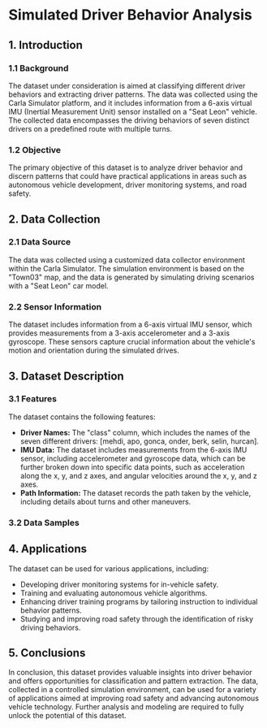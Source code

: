 # Simulated Driver Behavior Analysis

## 1. Introduction

### 1.1 Background 
The dataset under consideration is aimed at classifying different driver behaviors and extracting driver patterns. The data was collected using the Carla Simulator platform, and it includes information from a 6-axis virtual IMU (Inertial Measurement Unit) sensor installed on a "Seat Leon" vehicle. The collected data encompasses the driving behaviors of seven distinct drivers on a predefined route with multiple turns.

### 1.2 Objective
The primary objective of this dataset is to analyze driver behavior and discern patterns that could have practical applications in areas such as autonomous vehicle development, driver monitoring systems, and road safety.

## 2. Data Collection

### 2.1 Data Source
The data was collected using a customized data collector environment within the Carla Simulator. The simulation environment is based on the "Town03" map, and the data is generated by simulating driving scenarios with a "Seat Leon" car model.

### 2.2 Sensor Information
The dataset includes information from a 6-axis virtual IMU sensor, which provides measurements from a 3-axis accelerometer and a 3-axis gyroscope. These sensors capture crucial information about the vehicle's motion and orientation during the simulated drives.

## 3. Dataset Description

### 3.1 Features
The dataset contains the following features:
 - <b>Driver Names:</b> The "class" column, which includes the names of the seven different drivers: [mehdi, apo, gonca, onder, berk, selin, hurcan].
 - <b>IMU Data:</b> The dataset includes measurements from the 6-axis IMU sensor, including accelerometer and gyroscope data, which can be further broken down into specific data points, such as acceleration along the x, y, and z axes, and angular velocities around the x, y, and z axes.
 - <b>Path Information:</b> The dataset records the path taken by the vehicle, including details about turns and other maneuvers.

### 3.2 Data Samples

## 4. Applications

The dataset can be used for various applications, including:

- Developing driver monitoring systems for in-vehicle safety.
- Training and evaluating autonomous vehicle algorithms.
- Enhancing driver training programs by tailoring instruction to individual behavior patterns.
- Studying and improving road safety through the identification of risky driving behaviors.

## 5. Conclusions

In conclusion, this dataset provides valuable insights into driver behavior and offers opportunities for classification and pattern extraction. The data, collected in a controlled simulation environment, can be used for a variety of applications aimed at improving road safety and advancing autonomous vehicle technology. Further analysis and modeling are required to fully unlock the potential of this dataset.
